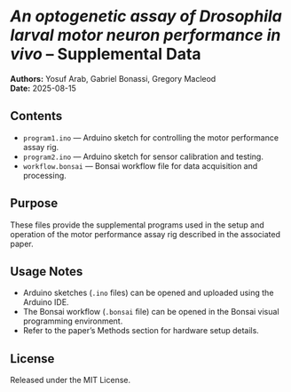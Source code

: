 # *An optogenetic assay of Drosophila larval motor neuron performance in vivo* – Supplemental Data

**Authors:** Yosuf Arab, Gabriel Bonassi, Gregory Macleod  
**Date:** 2025-08-15  

## Contents
- `program1.ino` — Arduino sketch for controlling the motor performance assay rig.  
- `program2.ino` — Arduino sketch for sensor calibration and testing.  
- `workflow.bonsai` — Bonsai workflow file for data acquisition and processing.  

## Purpose
These files provide the supplemental programs used in the setup and operation of the motor performance assay rig described in the associated paper.

## Usage Notes
- Arduino sketches (`.ino` files) can be opened and uploaded using the Arduino IDE.  
- The Bonsai workflow (`.bonsai` file) can be opened in the Bonsai visual programming environment.  
- Refer to the paper’s Methods section for hardware setup details.

## License
Released under the MIT License.
